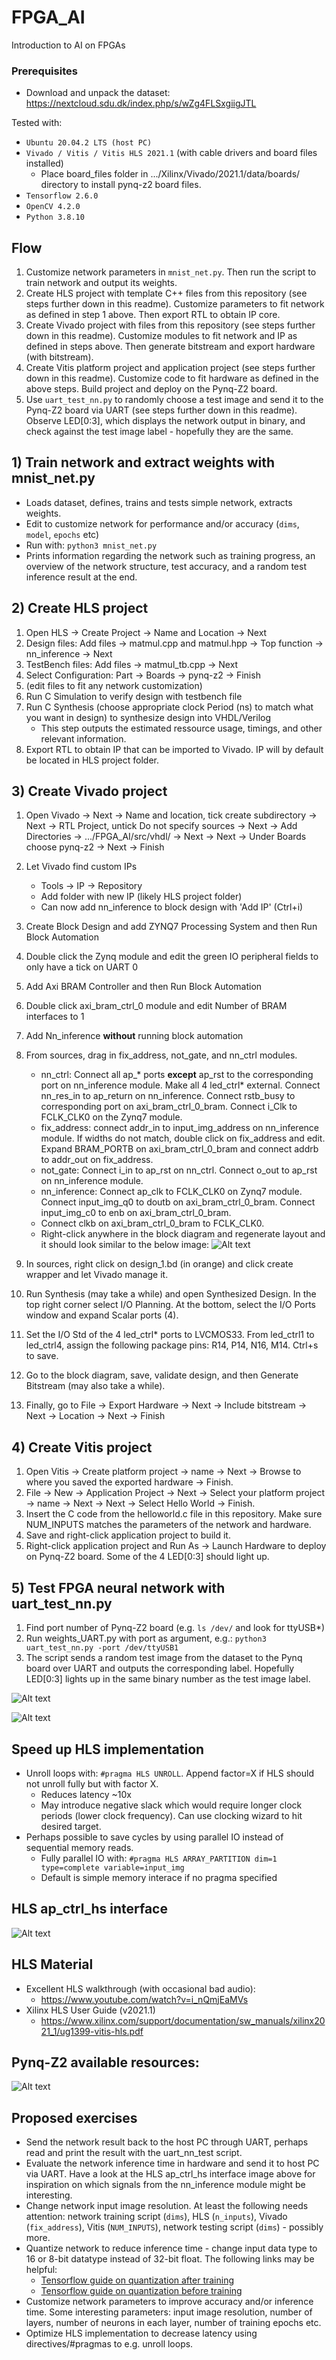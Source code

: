 # FPGA_AI
Introduction to AI on FPGAs

### Prerequisites
- Download and unpack the dataset: https://nextcloud.sdu.dk/index.php/s/wZg4FLSxgiigJTL

Tested with:
- `Ubuntu 20.04.2 LTS (host PC)`
- `Vivado / Vitis / Vitis HLS 2021.1` (with cable drivers and board files installed)
   - Place board_files folder in .../Xilinx/Vivado/2021.1/data/boards/ directory to install pynq-z2 board files.
- `Tensorflow 2.6.0`
- `OpenCV 4.2.0`
- `Python 3.8.10`

## Flow
1. Customize network parameters in `mnist_net.py`. Then run the script to train network and output its weights.
2. Create HLS project with template C++ files from this repository (see steps further down in this readme). Customize parameters to fit network as defined in step 1 above. Then export RTL to obtain IP core.
3. Create Vivado project with files from this repository (see steps further down in this readme). Customize modules to fit network and IP as defined in steps above. Then generate bitstream and export hardware (with bitstream).
4. Create Vitis platform project and application project (see steps further down in this readme). Customize code to fit hardware as defined in the above steps. Build project and deploy on the Pynq-Z2 board.
5. Use `uart_test_nn.py` to randomly choose a test image and send it to the Pynq-Z2 board via UART (see steps further down in this readme). Observe LED[0:3], which displays the network output in binary, and check against the test image label - hopefully they are the same.


## 1) Train network and extract weights with mnist_net.py
- Loads dataset, defines, trains and tests simple network, extracts weights.
- Edit to customize network for performance and/or accuracy (`dims`, `model`, `epochs` etc)
- Run with: `python3 mnist_net.py`
- Prints information regarding the network such as training progress, an overview of the network structure, test accuracy, and a random test inference result at the end.


## 2) Create HLS project
1. Open HLS -> Create Project -> Name and Location -> Next
2. Design files: Add files -> matmul.cpp and matmul.hpp -> Top function -> nn_inference -> Next
3. TestBench files: Add files -> matmul_tb.cpp -> Next
4. Select Configuration: Part -> Boards -> pynq-z2 -> Finish
5. (edit files to fit any network customization)
6. Run C Simulation to verify design with testbench file
7. Run C Synthesis (choose appropriate clock Period (ns) to match what you want in design) to synthesize design into VHDL/Verilog
   - This step outputs the estimated ressource usage, timings, and other relevant information.
8. Export RTL to obtain IP that can be imported to Vivado. IP will by default be located in HLS project folder.


## 3) Create Vivado project
1. Open Vivado -> Next -> Name and location, tick create subdirectory -> Next -> RTL Project, untick Do not specify sources -> Next -> Add Directories -> .../FPGA_AI/src/vhdl/ -> Next -> Next -> Under Boards choose pynq-z2 -> Next -> Finish
2. Let Vivado find custom IPs
   - Tools -> IP -> Repository
   - Add folder with new IP (likely HLS project folder)
   - Can now add nn_inference to block design with 'Add IP' (Ctrl+i)
3. Create Block Design and add ZYNQ7 Processing System and then Run Block Automation
4. Double click the Zynq module and edit the green IO peripheral fields to only have a tick on UART 0
5. Add Axi BRAM Controller and then Run Block Automation
6. Double click axi_bram_ctrl_0 module and edit Number of BRAM interfaces to 1
7. Add Nn_inference **without** running block automation
8. From sources, drag in fix_address, not_gate, and nn_ctrl modules. 
   - nn_ctrl: Connect all ap_* ports **except** ap_rst to the corresponding port on nn_inference module. Make all 4 led_ctrl* external. Connect nn_res_in to ap_return on nn_inference. Connect rstb_busy to corresponding port on axi_bram_ctrl_0_bram. Connect i_Clk to FCLK_CLK0 on the Zynq7 module.
   - fix_address: connect addr_in to input_img_address on nn_inference module. If widths do not match, double click on fix_address and edit. Expand BRAM_PORTB on axi_bram_ctrl_0_bram and connect addrb to addr_out on fix_address.
   - not_gate: Connect i_in to ap_rst on nn_ctrl. Connect o_out to ap_rst on nn_inference module.
   - nn_inference: Connect ap_clk to FCLK_CLK0 on Zynq7 module. Connect input_img_q0 to doutb on axi_bram_ctrl_0_bram. Connect input_img_c0 to enb on axi_bram_ctrl_0_bram.
   - Connect clkb on axi_bram_ctrl_0_bram to FCLK_CLK0.
   - Right-click anywhere in the block diagram and regenerate layout and it should look similar to the below image:
![Alt text](https://github.com/nhma20/FPGA_AI/blob/main/pictures/vivado_diagram.png?raw=true)

9. In sources, right click on design_1.bd (in orange) and click create wrapper and let Vivado manage it.
10. Run Synthesis (may take a while) and open Synthesized Design. In the top right corner select I/O Planning. At the bottom, select the I/O Ports window and expand Scalar ports (4).
11. Set the I/O Std of the 4 led_ctrl* ports to LVCMOS33. From led_ctrl1 to led_ctrl4, assign the following package pins: R14, P14, N16, M14. Ctrl+s to save.
12. Go to the block diagram, save, validate design, and then Generate Bitstream (may also take a while).
13. Finally, go to File -> Export Hardware -> Next -> Include bitstream -> Next -> Location -> Next -> Finish


## 4) Create Vitis project
1. Open Vitis -> Create platform project -> name -> Next -> Browse to where you saved the exported hardware -> Finish.
2. File -> New -> Application Project -> Next -> Select your platform project -> name -> Next -> Next -> Select Hello World -> Finish. 
3. Insert the C code from the helloworld.c file in this repository. Make sure NUM_INPUTS matches the parameters of the network and hardware. 
4. Save and right-click application project to build it. 
5. Right-click application project and Run As -> Launch Hardware to deploy on Pynq-Z2 board. Some of the 4 LED[0:3] should light up. 


## 5) Test FPGA neural network with uart_test_nn.py
1. Find port number of Pynq-Z2 board (e.g. `ls /dev/` and look for ttyUSB*)
2. Run weights_UART.py with port as argument, e.g.: `python3 uart_test_nn.py -port /dev/ttyUSB1`
3. The script sends a random test image from the dataset to the Pynq board over UART and outputs the corresponding label. Hopefully LED[0:3] lights up in the same binary number as the test image label.

![Alt text](https://github.com/nhma20/FPGA_AI/blob/main/pictures/nn_testing.jpg?raw=true)

![Alt text](https://github.com/nhma20/FPGA_AI/blob/main/pictures/nn_test_gif.gif?raw=true)

## Speed up HLS implementation
- Unroll loops with: `#pragma HLS UNROLL`. Append factor=X if HLS should not unroll fully but with factor X.
   - Reduces latency ~10x
   - May introduce negative slack which would require longer clock periods (lower clock frequency). Can use clocking wizard to hit desired target.
- Perhaps possible to save cycles by using parallel IO instead of sequential memory reads.
   - Fully parallel IO with: `#pragma HLS ARRAY_PARTITION dim=1 type=complete variable=input_img`
   - Default is simple memory interace if no pragma specified


## HLS ap_ctrl_hs interface
![Alt text](https://github.com/nhma20/FPGA_AI/blob/main/pictures/interface.png?raw=true)

## HLS Material
- Excellent HLS walkthrough (with occasional bad audio):
   - https://www.youtube.com/watch?v=i_nQmjEaMVs
- Xilinx HLS User Guide (v2021.1)
   - https://www.xilinx.com/support/documentation/sw_manuals/xilinx2021_1/ug1399-vitis-hls.pdf


## Pynq-Z2 available resources:

![Alt text](https://github.com/nhma20/FPGA_AI/blob/main/pictures/xc7z020.png?raw=true)


## Proposed exercises
- Send the network result back to the host PC through UART, perhaps read and print the result with the uart_nn_test script.
- Evaluate the network inference time in hardware and send it to host PC via UART. Have a look at the HLS ap_ctrl_hs interface image above for inspiration on which signals from the nn_inference module might be interesting.
- Change network input image resolution. At least the following needs attention: network training script (`dims`), HLS (`n_inputs`), Vivado (`fix_address`), Vitis (`NUM_INPUTS`), network testing script (`dims`) - possibly more.
- Quantize network to reduce inference time - change input data type to 16 or 8-bit datatype instead of 32-bit float. The following links may be helpful:
   - [Tensorflow guide on quantization after training](https://www.tensorflow.org/model_optimization/guide/quantization/post_training)
   - [Tensorflow guide on quantization before training](https://www.tensorflow.org/model_optimization/guide/quantization/training)
- Customize network parameters to improve accuracy and/or inference time. Some interesting parameters: input image resolution, number of layers, number of neurons in each layer, number of training epochs etc.
- Optimize HLS implementation to decrease latency using directives/#pragmas to e.g. unroll loops.



